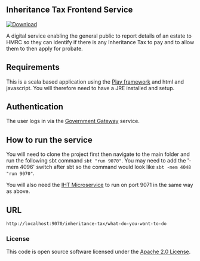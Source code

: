 
## Inheritance Tax Frontend Service

[![Download](https://api.bintray.com/packages/hmrc/releases/iht-frontend/images/download.svg) ](https://bintray.com/hmrc/releases/iht-frontend/_latestVersion)

A digital service enabling the general public to report details of an estate to HMRC so they can identify if there is any Inheritance Tax to pay and to allow them to then apply for probate.

## Requirements

This is a scala based application using the [Play framework](https://playframework.com/) and html and javascript. You will therefore need to have a JRE installed and setup.

## Authentication

The user logs in via the [Government Gateway](http://www.gateway.gov.uk/) service.

## How to run the service

You will need to clone the project first then navigate to the main folder and run the following sbt command ```sbt "run 9070"```. You may need to add the '-mem 4096' switch after sbt so the command would look like ```sbt -mem 4048 "run 9070"```.

You will also need the [IHT Microservice](https://github.com/hmrc/iht) to run on port 9071 in the same way as above.

## URL

  `http://localhost:9070/inheritance-tax/what-do-you-want-to-do`

### License

This code is open source software licensed under the [Apache 2.0 License]("http://www.apache.org/licenses/LICENSE-2.0.html").
 